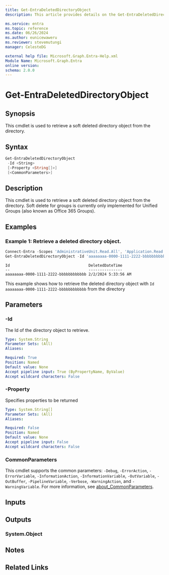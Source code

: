 ```yaml
---
title: Get-EntraDeletedDirectoryObject
description: This article provides details on the Get-EntraDeletedDirectoryObject command.

ms.service: entra
ms.topic: reference
ms.date: 06/26/2024
ms.author: eunicewaweru
ms.reviewer: stevemutungi
manager: CelesteDG

external help file: Microsoft.Graph.Entra-Help.xml
Module Name: Microsoft.Graph.Entra
online version:
schema: 2.0.0
---
```


# Get-EntraDeletedDirectoryObject

## Synopsis

This cmdlet is used to retrieve a soft deleted directory object from the directory.

## Syntax

```powershell
Get-EntraDeletedDirectoryObject
 -Id <String>
 [-Property <String[]>]
 [<CommonParameters>]
```

## Description

This cmdlet is used to retrieve a soft deleted directory object from the directory.
Soft delete for groups is currently only implemented for Unified Groups (also known as
Office 365 Groups).

## Examples

### Example 1: Retrieve a deleted directory object.

```powershell
Connect-Entra -Scopes 'AdministrativeUnit.Read.All', 'Application.Read.All','Group.Read.All','User.Read.All'
Get-EntraDeletedDirectoryObject -Id 'aaaaaaaa-0000-1111-2222-bbbbbbbbbbbb'
```

```output
Id                                   DeletedDateTime
--                                   ---------------
aaaaaaaa-0000-1111-2222-bbbbbbbbbbbb 2/2/2024 5:33:56 AM
```

This example shows how to retrieve the deleted directory object with `Id` `aaaaaaaa-0000-1111-2222-bbbbbbbbbbbb` from the directory

## Parameters

### -Id

The Id of the directory object to retrieve.

```yaml
Type: System.String
Parameter Sets: (All)
Aliases:

Required: True
Position: Named
Default value: None
Accept pipeline input: True (ByPropertyName, ByValue)
Accept wildcard characters: False
```

### -Property

Specifies properties to be returned

```yaml
Type: System.String[]
Parameter Sets: (All)
Aliases:

Required: False
Position: Named
Default value: None
Accept pipeline input: False
Accept wildcard characters: False
```

### CommonParameters

This cmdlet supports the common parameters: `-Debug`, `-ErrorAction`, `-ErrorVariable`, `-InformationAction`, `-InformationVariable`, `-OutVariable`, `-OutBuffer`, `-PipelineVariable`, `-Verbose`, `-WarningAction`, and `-WarningVariable`. For more information, see [about_CommonParameters](https://go.microsoft.com/fwlink/?LinkID=113216).

## Inputs

## Outputs

### System.Object

## Notes

## Related Links
